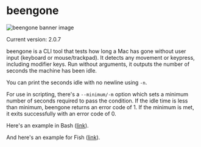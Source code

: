 # beengone


![beengone banner image](https://cdn3.brettterpstra.com/uploads/2024/12/beengone-header-rb.webp)


Current version: 2.0.7

beengone is a CLI tool that tests how long a Mac has gone
without user input (keyboard or mouse/trackpad). It detects
any movement or keypress, including modifier keys. Run
without arguments, it outputs the number of seconds the
machine has been idle.

You can print the seconds idle with no newline using `-n`.

For use in scripting, there's a `--minimum/-m` option which
sets a minimum number of seconds required to pass the
condition. If the idle time is less than minimum, beengone
returns an error code of 1. If the minimum is met, it exits
successfully with an error code of 0.

Here's an example in Bash ([link](https://gist.github.com/ttscoff/57c9c73ac665f2074f649ff1fa205330)).



And here's an example for Fish ([link](https://gist.github.com/ttscoff/8079c8776e8f5e1f32610ba5c4992a6c)).



